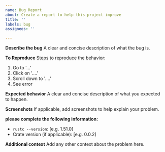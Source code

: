 ```yaml
---
name: Bug Report
about: Create a report to help this project improve
title: ''
labels: bug
assignees: ''

---
```


<!--
Ideally, your bug report should be self-contained, that is provide all necessary
information without having to click on links.

You can still still provide links though, for example to more complete CI logs
where an error is shown.
-->

**Describe the bug**
A clear and concise description of what the bug is.

**To Reproduce**
Steps to reproduce the behavior:

1. Go to '...'
2. Click on '....'
3. Scroll down to '....'
4. See error

**Expected behavior**
A clear and concise description of what you expected to happen.

**Screenshots**
If applicable, add screenshots to help explain your problem.

**please complete the following information:**

- `rustc --version`: [e.g. 1.51.0]
- Crate version (if applicable): [e.g. 0.0.2]

**Additional context**
Add any other context about the problem here.
